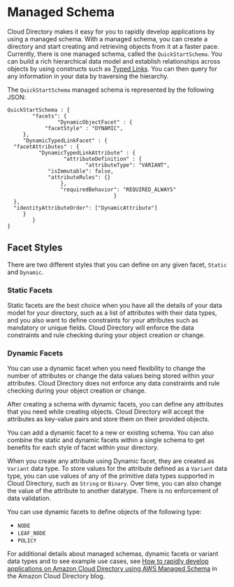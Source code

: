 # Managed Schema<a name="schemas_managed"></a>

Cloud Directory makes it easy for you to rapidly develop applications by using a managed schema\. With a managed schema, you can create a directory and start creating and retrieving objects from it at a faster pace\. Currently, there is one managed schema, called the `QuickStartSchema`\. You can build a rich hierarchical data model and establish relationships across objects by using constructs such as [Typed Links](directory_objects_links.md#directory_objects_links_typedlink)\. You can then query for any information in your data by traversing the hierarchy\. 

The `QuickStartSchema` managed schema is represented by the following JSON: 

```
QuickStartSchema : {
        "facets": {
                "DynamicObjectFacet" : {
            "facetStyle" : "DYNAMIC",
     },
     "DynamicTypedLinkFacet" : {
  "facetAttributes" : {
          "DynamicTypedLinkAttribute" : {
                  "attributeDefinition" : {
                         "attributeType": "VARIANT",
             "isImmutable": false,
             "attributeRules": {}
                 },
                 "requiredBehavior": "REQUIRED_ALWAYS"
                                  }
  },
  "identityAttributeOrder": ["DynamicAttribute"]
     }
        }
}
```

## Facet Styles<a name="schemas_managed_facet_styles"></a>

There are two different styles that you can define on any given facet, `Static` and `Dynamic`\.

### Static Facets<a name="schemas_managed_static_facets"></a>

Static facets are the best choice when you have all the details of your data model for your directory, such as a list of attributes with their data types, and you also want to define constraints for your attributes such as mandatory or unique fields\. Cloud Directory will enforce the data constraints and rule checking during your object creation or change\.

### Dynamic Facets<a name="schemas_managed_dynamic_facets"></a>

You can use a dynamic facet when you need flexibility to change the number of attributes or change the data values being stored within your attributes\. Cloud Directory does not enforce any data constraints and rule checking during your object creation or change\.

After creating a schema with dynamic facets, you can define any attributes that you need while creating objects\. Cloud Directory will accept the attributes as key\-value pairs and store them on their provided objects\.

You can add a dynamic facet to a new or existing schema\. You can also combine the static and dynamic facets within a single schema to get benefits for each style of facet within your directory\.

When you create any attribute using Dynamic facet, they are created as `Variant` data type\. To store values for the attribute defined as a `Variant` data type, you can use values of any of the primitive data types supported in Cloud Directory, such as `String` or `Binary`\. Over time, you can also change the value of the attribute to another datatype\. There is no enforcement of data validation\.

You can use dynamic facets to define objects of the following type:
+ `NODE`
+ `LEAF_NODE`
+ `POLICY`

For additional details about managed schemas, dynamic facets or variant data types and to see example use cases, see [How to rapidly develop applications on Amazon Cloud Directory using AWS Managed Schema](https://aws.amazon.com/blogs/database/rapidly-develop-applications-on-amazon-cloud-directory-with-managed-schema/) in the Amazon Cloud Directory blog\.